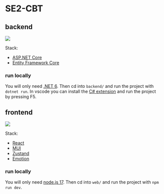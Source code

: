 # SE2-CBT

## backend

[![](https://github.com/shilangyu/SE2-CBT/workflows/backend-ci/badge.svg)](https://github.com/shilangyu/SE2-CBT/actions)

Stack:

- [ASP.NET Core](https://github.com/dotnet/aspnetcore)
- [Entity Framework Core](https://github.com/dotnet/efcore)

### run locally

You will only need [.NET 6](https://dotnet.microsoft.com/en-us/download). Then cd into `backend/` and run the project with `dotnet run`. In vscode you can install the [C# extension](https://marketplace.visualstudio.com/items?itemName=ms-dotnettools.csharp) and run the project by pressing F5.

## frontend

[![](https://github.com/shilangyu/SE2-CBT/workflows/web-ci/badge.svg)](https://github.com/shilangyu/SE2-CBT/actions)

Stack:

- [React](https://reactjs.org)
- [MUI](https://mui.com)
- [Zustand](https://zustand-demo.pmnd.rs)
- [Emotion](https://emotion.sh)

### run locally

You will only need [node.js 17](https://nodejs.org/en/download/current/). Then cd into `web/` and run the project with `npm run dev`.
